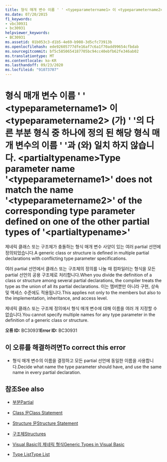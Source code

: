 ```yaml
---
title: 형식 매개 변수 이름 ' ' <typeparametername1> 이 <typeparametername2> (가) ' '의 다른 부분 형식 중 하나에 정의 된 해당 형식 매개 변수의 이름 ' '과 (와) 일치 하지 않습니다. <partialtypename>
ms.date: 07/20/2015
f1_keywords:
- vbc30931
- bc30931
helpviewer_keywords:
- BC30931
ms.assetid: 01b053c3-d1b5-4e69-b908-3d5cfc73913b
ms.openlocfilehash: ede92605777dfe16af7c6a1f70add99654cfbdab
ms.sourcegitcommit: bf5c5850654187705bc94cc40ebfb62fe346ab02
ms.translationtype: MT
ms.contentlocale: ko-KR
ms.lasthandoff: 09/23/2020
ms.locfileid: "91073707"
---
```

# <a name="type-parameter-name-typeparametername1-does-not-match-the-name-typeparametername2-of-the-corresponding-type-parameter-defined-on-one-of-the-other-partial-types-of-partialtypename"></a><span data-ttu-id="4ec63-102">형식 매개 변수 이름 ' ' \<typeparametername1> 이 \<typeparametername2> (가) ' '의 다른 부분 형식 중 하나에 정의 된 해당 형식 매개 변수의 이름 ' '과 (와) 일치 하지 않습니다. \<partialtypename></span><span class="sxs-lookup"><span data-stu-id="4ec63-102">Type parameter name '\<typeparametername1>' does not match the name '\<typeparametername2>' of the corresponding type parameter defined on one of the other partial types of '\<partialtypename>'</span></span>

<span data-ttu-id="4ec63-103">제네릭 클래스 또는 구조체가 충돌하는 형식 매개 변수 사양이 있는 여러 partial 선언에 정의되었습니다.</span><span class="sxs-lookup"><span data-stu-id="4ec63-103">A generic class or structure is defined in multiple partial declarations with conflicting type parameter specifications.</span></span>  
  
 <span data-ttu-id="4ec63-104">여러 partial 선언에서 클래스 또는 구조체의 정의를 나눌 때 컴파일러는 형식을 모든 partial 선언의 공용 구조체로 처리합니다.</span><span class="sxs-lookup"><span data-stu-id="4ec63-104">When you divide the definition of a class or structure among several partial declarations, the compiler treats the type as the union of all its partial declarations.</span></span> <span data-ttu-id="4ec63-105">이는 멤버뿐만 아니라 구현, 상속 및 액세스 수준에도 적용됩니다.</span><span class="sxs-lookup"><span data-stu-id="4ec63-105">This applies not only to the members but also to the implementation, inheritance, and access level.</span></span>  
  
 <span data-ttu-id="4ec63-106">제네릭 클래스 또는 구조체 정의에서 형식 매개 변수에 대해 이름을 여러 개 지정할 수 없습니다.</span><span class="sxs-lookup"><span data-stu-id="4ec63-106">You cannot specify multiple names for any type parameter in the definition of a generic class or structure.</span></span>  
  
 <span data-ttu-id="4ec63-107">**오류 ID:** BC30931</span><span class="sxs-lookup"><span data-stu-id="4ec63-107">**Error ID:** BC30931</span></span>  
  
## <a name="to-correct-this-error"></a><span data-ttu-id="4ec63-108">이 오류를 해결하려면</span><span class="sxs-lookup"><span data-stu-id="4ec63-108">To correct this error</span></span>  
  
- <span data-ttu-id="4ec63-109">형식 매개 변수의 이름을 결정하고 모든 partial 선언에 동일한 이름을 사용합니다.</span><span class="sxs-lookup"><span data-stu-id="4ec63-109">Decide what name the type parameter should have, and use the same name in every partial declaration.</span></span>  
  
## <a name="see-also"></a><span data-ttu-id="4ec63-110">참조</span><span class="sxs-lookup"><span data-stu-id="4ec63-110">See also</span></span>

- [<span data-ttu-id="4ec63-111">부분</span><span class="sxs-lookup"><span data-stu-id="4ec63-111">Partial</span></span>](../language-reference/modifiers/partial.md)
- [<span data-ttu-id="4ec63-112">Class 문</span><span class="sxs-lookup"><span data-stu-id="4ec63-112">Class Statement</span></span>](../language-reference/statements/class-statement.md)
- [<span data-ttu-id="4ec63-113">Structure 문</span><span class="sxs-lookup"><span data-stu-id="4ec63-113">Structure Statement</span></span>](../language-reference/statements/structure-statement.md)

- [<span data-ttu-id="4ec63-114">구조체</span><span class="sxs-lookup"><span data-stu-id="4ec63-114">Structures</span></span>](../programming-guide/language-features/data-types/structures.md)
- [<span data-ttu-id="4ec63-115">Visual Basic의 제네릭 형식</span><span class="sxs-lookup"><span data-stu-id="4ec63-115">Generic Types in Visual Basic</span></span>](../programming-guide/language-features/data-types/generic-types.md)
- [<span data-ttu-id="4ec63-116">Type List</span><span class="sxs-lookup"><span data-stu-id="4ec63-116">Type List</span></span>](../language-reference/statements/type-list.md)
